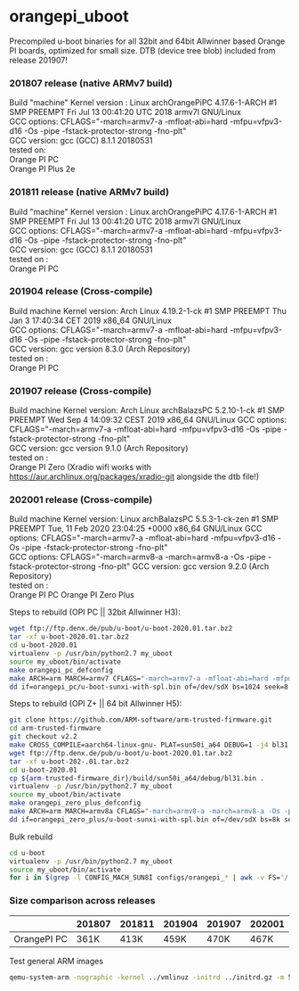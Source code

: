 # orangepi_uboot
  
Precompiled u-boot binaries for all 32bit and 64bit Allwinner based Orange PI boards, optimized for small size. DTB (device tree blob) included from release 201907!

### 201807 release (native ARMv7 build)
  Build "machine" Kernel version : Linux archOrangePiPC 4.17.6-1-ARCH #1 SMP PREEMPT Fri Jul 13 00:41:20 UTC 2018 armv7l GNU/Linux  
  GCC options: CFLAGS="-march=armv7-a -mfloat-abi=hard -mfpu=vfpv3-d16 -Os -pipe -fstack-protector-strong -fno-plt"  
  GCC version: gcc (GCC) 8.1.1 20180531  
  tested on:  
  Orange PI PC  
  Orange PI Plus 2e  

### 201811 release (native ARMv7 build)
  Build "machine" Kernel version : Linux archOrangePiPC 4.17.6-1-ARCH #1 SMP PREEMPT Fri Jul 13 00:41:20 UTC 2018 armv7l GNU/Linux  
  GCC options: CFLAGS="-march=armv7-a -mfloat-abi=hard -mfpu=vfpv3-d16 -Os -pipe -fstack-protector-strong -fno-plt"  
  GCC version: gcc (GCC) 8.1.1 20180531  
  tested on :  
  Orange PI PC  

### 201904 release (Cross-compile)
  Build machine Kernel version: Arch Linux 4.19.2-1-ck #1 SMP PREEMPT Thu Jan 3 17:40:34 CET 2019 x86_64 GNU/Linux  
  GCC options: CFLAGS="-march=armv7-a -mfloat-abi=hard -mfpu=vfpv3-d16 -Os -pipe -fstack-protector-strong -fno-plt"  
  GCC version: gcc version 8.3.0 (Arch Repository)  
  tested on :  
  Orange PI PC  

### 201907 release (Cross-compile)
  Build machine Kernel version: Arch Linux archBalazsPC 5.2.10-1-ck #1 SMP PREEMPT Wed Sep 4 14:09:32 CEST 2019 x86_64 GNU/Linux
  GCC options: CFLAGS="-march=armv7-a -mfloat-abi=hard -mfpu=vfpv3-d16 -Os -pipe -fstack-protector-strong -fno-plt"  
  GCC version: gcc version 9.1.0 (Arch Repository)  
  tested on :  
  Orange PI Zero (Xradio wifi works with https://aur.archlinux.org/packages/xradio-git alongside the dtb file!)  

### 202001 release (Cross-compile)
  Build machine Kernel version: Linux archBalazsPC 5.5.3-1-ck-zen #1 SMP PREEMPT Tue, 11 Feb 2020 23:04:25 +0000 x86_64 GNU/Linux
  GCC options: CFLAGS="-march=armv7-a -mfloat-abi=hard -mfpu=vfpv3-d16 -Os -pipe -fstack-protector-strong -fno-plt"  
  GCC options: CFLAGS="-march=armv8-a -march=armv8-a -Os -pipe -fstack-protector-strong -fno-plt" 
  GCC version: gcc version 9.2.0 (Arch Repository)  
  tested on :  
  Orange PI PC
  Orange PI Zero Plus

Steps to rebuild (OPI PC || 32bit Allwinner H3):
```bash
wget ftp://ftp.denx.de/pub/u-boot/u-boot-2020.01.tar.bz2
tar -xf u-boot-2020.01.tar.bz2
cd u-boot-2020.01
virtualenv -p /usr/bin/python2.7 my_uboot
source my_uboot/bin/activate
make orangepi_pc_defconfig
make ARCH=arm MARCH=armv7 CFLAGS="-march=armv7-a -mfloat-abi=hard -mfpu=vfpv3-d16 -Os -pipe -fstack-protector-strong -fno-plt" CROSS_COMPILE=/usr/bin/arm-none-eabi- -j4
dd if=orangepi_pc/u-boot-sunxi-with-spl.bin of=/dev/sdX bs=1024 seek=8
```

Steps to rebuild (OPI Z+ || 64 bit Allwinner H5):
```bash
git clone https://github.com/ARM-software/arm-trusted-firmware.git
cd arm-trusted-firmware
git checkout v2.2
make CROSS_COMPILE=aarch64-linux-gnu- PLAT=sun50i_a64 DEBUG=1 -j4 bl31
wget ftp://ftp.denx.de/pub/u-boot/u-boot-2020.01.tar.bz2
tar -xf u-boot-202-.01.tar.bz2
cd u-boot-2020.01
cp ${arm-trusted-firmware_dir}/build/sun50i_a64/debug/bl31.bin .
virtualenv -p /usr/bin/python2.7 my_uboot
source my_uboot/bin/activate
make orangepi_zero_plus_defconfig
make ARCH=arm MARCH=armv8a CFLAGS="-march=armv8-a -march=armv8-a -Os -pipe -fstack-protector-strong -fno-plt" CROSS_COMPILE=/usr/bin/aarch64-linux-gnu- -j4
dd if=orangepi_zero_plus/u-boot-sunxi-with-spl.bin of=/dev/sdX bs=8k seek=1
```

Bulk rebuild
```bash
cd u-boot
virtualenv -p /usr/bin/python2.7 my_uboot
source my_uboot/bin/activate
for i in $(grep -l CONFIG_MACH_SUN8I configs/orangepi_* | awk -v FS='/' '{print $2}') ; do make distclean ; make clean ; make ARCH=arm MARCH=armv7 CFLAGS="-march=armv7-a -mfloat-abi=hard -mfpu=vfpv3-d16 -Os -pipe -fstack-protector-strong -fno-plt" CROSS_COMPILE=/usr/bin/arm-none-eabi- -j4 $i ; make ARCH=arm MARCH=armv7 CFLAGS="-march=armv7-a -mfloat-abi=hard -mfpu=vfpv3-d16 -Os -pipe -fstack-protector-strong -fno-plt" CROSS_COMPILE=/usr/bin/arm-none-eabi- -j4 ; mkdir 32bit/$i ; cp u-boot-sunxi-with-spl.bin 32bit/$i ; done
```

### Size comparison across releases
|             | 201807 | 201811 | 201904 | 201907 | 202001 |
|-------------|--------|--------|--------|--------|--------|
| OrangePI PC | 361K   | 413K   | 459K   | 470K   | 467K   |

Test general ARM images
```bash
qemu-system-arm -nographic -kernel ../vmlinuz -initrd ../initrd.gz -m 512 -M virt -append "root=/dev/ram"
```
